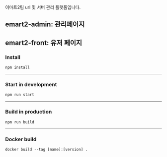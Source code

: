 이마트2팀 url 및 서버 관리 플랫폼입니다.

## emart2-admin: 관리페이지

## emart2-front: 유저 페이지

### Install

`npm install`

---

### Start in development

`npm run start`

---

### Build in production

`npm run build`

---

### Docker build

`docker build --tag [name]:[version] .`
